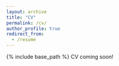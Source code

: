 ```yaml
---
layout: archive
title: "CV"
permalink: /cv/
author_profile: true
redirect_from:
  - /resume
---
```


{% include base_path %}
CV coming soon!
